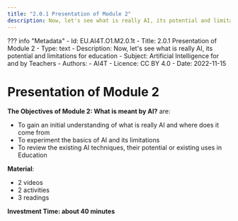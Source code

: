 ```yaml
---
title: "2.0.1 Presentation of Module 2"
description: Now, let's see what is really AI, its potential and limitations for education
---
```

??? info "Metadata"
    - Id: EU.AI4T.O1.M2.0.1t
    - Title: 2.0.1 Presentation of Module 2
    - Type: text
    - Description: Now, let's see what is really AI, its potential and limitations for education
    - Subject: Artificial Intelligence for and by Teachers
    - Authors:
        - AI4T 
    - Licence: CC BY 4.0
    - Date: 2022-11-15


# Presentation of Module 2

**The Objectives of Module 2: What is meant by AI?** are:

- To gain an initial understanding of what is really AI and where does it come from
- To experiment the basics of AI and its limitations
- To review the existing AI techniques, their potential or existing uses in Education

**Material**:

- 2 videos
- 2 activities
- 3 readings

**Investment Time: about 40 minutes**
